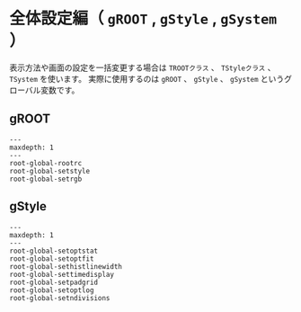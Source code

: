 # 全体設定編（ ``gROOT`` , ``gStyle`` , ``gSystem`` ）

表示方法や画面の設定を一括変更する場合は ``TROOTクラス`` 、 ``TStyleクラス`` 、 ``TSystem`` を使います。
実際に使用するのは ``gROOT`` 、 ``gStyle`` 、 ``gSystem`` というグローバル変数です。

## gROOT

```{toctree}
---
maxdepth: 1
---
root-global-rootrc
root-global-setstyle
root-global-setrgb
```

## gStyle

```{toctree}
---
maxdepth: 1
---
root-global-setoptstat
root-global-setoptfit
root-global-sethistlinewidth
root-global-settimedisplay
root-global-setpadgrid
root-global-setoptlog
root-global-setndivisions
```
